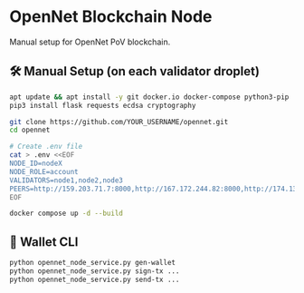 # OpenNet Blockchain Node

Manual setup for OpenNet PoV blockchain.

## 🛠 Manual Setup (on each validator droplet)

```bash
apt update && apt install -y git docker.io docker-compose python3-pip
pip3 install flask requests ecdsa cryptography

git clone https://github.com/YOUR_USERNAME/opennet.git
cd opennet

# Create .env file
cat > .env <<EOF
NODE_ID=nodeX
NODE_ROLE=account
VALIDATORS=node1,node2,node3
PEERS=http://159.203.71.7:8000,http://167.172.244.82:8000,http://174.138.94.199:8000
EOF

docker compose up -d --build
```

## 🧪 Wallet CLI

```bash
python opennet_node_service.py gen-wallet
python opennet_node_service.py sign-tx ...
python opennet_node_service.py send-tx ...
```

